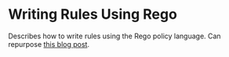 # Writing Rules Using Rego 

Describes how to write rules using the Rego policy language. Can repurpose [this blog post](https://stacklok.com/blog/writing-minder-rule-types-with-open-policy-agent-and-rego). 
